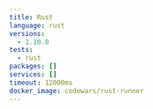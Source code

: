 ```yaml
---
title: Rust
language: rust
versions:
  - 1.10.0
tests:
  - rust
packages: []
services: []
timeout: 12000ms
docker_image: codewars/rust-runner
---
```

